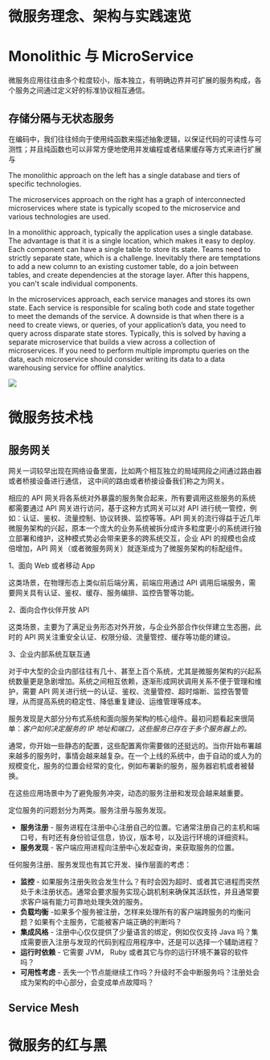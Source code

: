 # 微服务理念、架构与实践速览

# Monolithic 与 MicroService

微服务应用往往由多个粒度较小，版本独立，有明确边界并可扩展的服务构成，各个服务之间通过定义好的标准协议相互通信。

## 存储分隔与无状态服务

在编码中，我们往往倾向于使用纯函数来描述抽象逻辑，以保证代码的可读性与可测性；并且纯函数也可以非常方便地使用并发编程或者结果缓存等方式来进行扩展与

The monolithic approach on the left has a single database and tiers of specific technologies.

The microservices approach on the right has a graph of interconnected microservices where state is typically scoped to the microservice and various technologies are used.

In a monolithic approach, typically the application uses a single database. The advantage is that it is a single location, which makes it easy to deploy. Each component can have a single table to store its state. Teams need to strictly separate state, which is a challenge. Inevitably there are temptations to add a new column to an existing customer table, do a join between tables, and create dependencies at the storage layer. After this happens, you can't scale individual components.

In the microservices approach, each service manages and stores its own state. Each service is responsible for scaling both code and state together to meet the demands of the service. A downside is that when there is a need to create views, or queries, of your application’s data, you need to query across disparate state stores. Typically, this is solved by having a separate microservice that builds a view across a collection of microservices. If you need to perform multiple impromptu queries on the data, each microservice should consider writing its data to a data warehousing service for offline analytics.

![](https://docs.microsoft.com/en-us/azure/service-fabric/media/service-fabric-overview-microservices/statemonolithic-vs-micro.png)

# 微服务技术栈

## 服务网关

网关一词较早出现在网络设备里面，比如两个相互独立的局域网段之间通过路由器或者桥接设备进行通信， 这中间的路由或者桥接设备我们称之为网关。

相应的 API 网关将各系统对外暴露的服务聚合起来，所有要调用这些服务的系统都需要通过 API 网关进行访问，基于这种方式网关可以对 API 进行统一管控，例如：认证、鉴权、流量控制、协议转换、监控等等。API 网关的流行得益于近几年微服务架构的兴起，原本一个庞大的业务系统被拆分成许多粒度更小的系统进行独立部署和维护，这种模式势必会带来更多的跨系统交互，企业 API 的规模也会成倍增加，API 网关（或者微服务网关）就逐渐成为了微服务架构的标配组件。

1、面向 Web 或者移动 App

这类场景，在物理形态上类似前后端分离，前端应用通过 API 调用后端服务，需要网关具有认证、鉴权、缓存、服务编排、监控告警等功能。

2、面向合作伙伴开放 API

这类场景，主要为了满足业务形态对外开放，与企业外部合作伙伴建立生态圈，此时的 API 网关注重安全认证、权限分级、流量管控、缓存等功能的建设。

3、企业内部系统互联互通

对于中大型的企业内部往往有几十、甚至上百个系统，尤其是微服务架构的兴起系统数量更是急剧增加。系统之间相互依赖，逐渐形成网状调用关系不便于管理和维护，需要 API 网关进行统一的认证、鉴权、流量管控、超时熔断、监控告警管理，从而提高系统的稳定性、降低重复建设、运维管理等成本。

服务发现是大部分分布式系统和面向服务架构的核心组件。最初问题看起来很简单：_客户如何决定服务的 IP 地址和端口，这些服务已存在于多个服务器上的。_

通常，你开始一些静态的配置，这些配置离你需要做的还挺远的。当你开始布署越来越多的服务时，事情会越来越复杂。在一个上线的系统中，由于自动的或人为的规模变化，服务的位置会经常的变化，例如布署新的服务，服务器宕机或者被替换。

在这些应用场景中为了避免服务冲突，动态的服务注册和发现会越来越重要。

定位服务的问题划分为两类。服务注册与服务发现。

* **服务注册** - 服务进程在注册中心注册自己的位置。它通常注册自己的主机和端口号，有时还有身份验证信息，协议，版本号，以及运行环境的详细资料。
* **服务发现** - 客户端应用进程向注册中心发起查询，来获取服务的位置。

任何服务注册、服务发现也有其它开发、操作层面的考虑：

* **监控** - 如果服务注册失败会发生什么？有时会因为超时、或者其它进程而突然处于未注册状态。通常会要求服务实现心跳机制来确保其活跃性，并且通常要求客户端有能力可靠地处理失效的服务。
* **负载均衡** -如果多个服务被注册，怎样来处理所有的客户端跨服务的均衡问题？如果有个主服务，它能被客户端正确的判断吗？
* **集成风格** - 注册中心仅仅提供了少量语言的绑定，例如仅仅支持 Java 吗？集成需要嵌入注册与发现的代码到程应用程序中，还是可以选择一个辅助进程？
* **运行时依赖** - 它需要 JVM， Ruby 或者其它与你的运行环境不兼容的软件吗？
* **可用性考虑** - 丢失一个节点能继续工作吗？升级时不会中断服务吗？注册处会成为架构的中心部分，会变成单点故障吗？

## Service Mesh

# 微服务的红与黑
